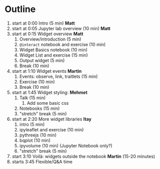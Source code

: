 # Outline

1. start at 0:00 Intro (5 min) **Matt**
2. start at 0:05 Jupyter lab overview (10 min) **Matt**
3. start at 0:15 Widget overview **Matt**
   1. Overview/introduction (5 min)
   2. `@interact` notebook and exercise (10 min)
   3. Widget Basics notebook (10 min)
   4. Widget List and exercise (15 min)
   4. Output widget (5 min)
   5. Break (10 min)
4. start at 1:10 Widget events **Martin**
   1. Events: observe, link, traitlets (15 min)
   2. Exercise (10 min)
   2. Break (10 min)
5. start at 1:45 Widget styling: **Mehmet**
   1. Talk (15 min)
      1. Add some basic css
   2. Notebooks (15 min)
   3. "stretch" break (5 min)
6. start at 2:20 More widget libraries **Itay**
   1. intro (5 min)
   2. ipyleaflet and exercise (10 min)
   3. pythreejs (10 min)
   4. bqplot (10 min)
   5. ipyvolume (10 min) (Jupyter Notebook only?)
   6. "stretch" break (5 min)
6. start 3:10 Voilà: widgets outside the notebook **Martin** (15-20 minutes)
7. starts 3:45 Flexible/Q&A time
